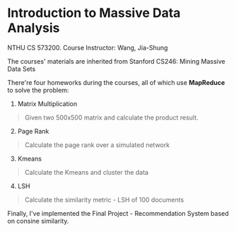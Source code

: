 # Introduction to Massive Data Analysis
NTHU CS 573200. Course Instructor: Wang, Jia-Shung

The courses' materials are inherited from Stanford CS246: Mining Massive Data Sets

There're four homeworks during the courses, all of which use **MapReduce** to solve the problem:

1. Matrix Multiplication
> Given two 500x500 matrix and calculate the product result.

2. Page Rank
> Calculate the page rank over a simulated network

3. Kmeans
> Calculate the Kmeans and cluster the data

4. LSH
> Calculate the similarity metric - LSH of 100 documents

Finally, I've implemented the Final Project - Recommendation System based on consine similarity.